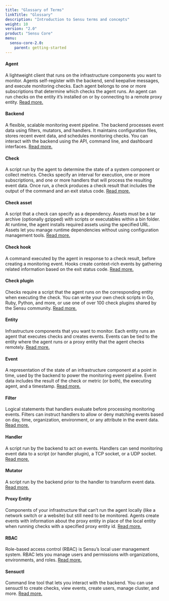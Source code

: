 ```yaml
---
title: "Glossary of Terms"
linkTitle: "Glossary"
description: "Introduction to Sensu terms and concepts"
weight: 10
version: "2.0"
product: "Sensu Core"
menu:
  sensu-core-2.0:
    parent: getting-started
---
```


#### Agent
A lightweight client that runs on the infrastructure components you want to monitor. Agents self-register with the backend, send keepalive messages, and execute monitoring checks. Each agent belongs to one or more subscriptions that determine which checks the agent runs. An agent can run checks on the entity it’s installed on or by connecting to a remote proxy entity. [Read more.][1]

#### Backend
A flexible, scalable monitoring event pipeline. The backend processes event data using filters, mutators, and handlers. It maintains configuration files, stores recent event data, and schedules monitoring checks. You can interact with the backend using the API, command line, and dashboard interfaces. [Read more.][2]

#### Check
A script run by the agent to determine the state of a system component or collect metrics. Checks specify an interval for execution, one or more subscriptions, and one or more handlers that will process the resulting event data. Once run, a check produces a check result that includes the output of the command and an exit status code. [Read more.][3]

#### Check asset
A script that a check can specify as a dependency. Assets must be a tar archive (optionally gzipped) with scripts or executables within a bin folder. At runtime, the agent installs required assets using the specified URL. Assets let you manage runtime dependencies without using configuration management tools. [Read more.][4]

#### Check hook
A command executed by the agent in response to a check result, before creating a monitoring event. Hooks create context-rich events by gathering related information based on the exit status code. [Read more.][5]

#### Check plugin
Checks require a script that the agent runs on the corresponding entity when executing the check. You can write your own check scripts in Go, Ruby, Python, and more, or use one of over 100 check plugins shared by the Sensu community. [Read more.][6]

#### Entity
Infrastructure components that you want to monitor. Each entity runs an agent that executes checks and creates events. Events can be tied to the entity where the agent runs or a proxy entity that the agent checks remotely. [Read more.][7]

#### Event
A representation of the state of an infrastructure component at a point in time, used by the backend to power the monitoring event pipeline. Event data includes the result of the check or metric (or both), the executing agent, and a timestamp. [Read more.][8]

#### Filter
Logical statements that handlers evaluate before processing monitoring events. Filters can instruct handlers to allow or deny matching events based on day, time, organization, environment, or any attribute in the event data. [Read more.][9]

#### Handler
A script run by the backend to act on events. Handlers can send monitoring event data to a script (or handler plugin), a TCP socket, or a UDP socket. [Read more.][10]

#### Mutator
A script run by the backend prior to the handler to transform event data. [Read more.][11]

#### Proxy Entity
Components of your infrastructure that can’t run the agent locally (like a network switch or a website) but still need to be monitored. Agents create events with information about the proxy entity in place of the local entity when running checks with a specified proxy entity id. [Read more.][12]

#### RBAC
Role-based access control (RBAC) is Sensu’s local user management system. RBAC lets you manage users and permissions with organizations, environments, and roles. [Read more.][13]

#### Sensuctl
Command line tool that lets you interact with the backend. You can use sensuctl to create checks, view events, create users, manage cluster, and more. [Read more.][14]

[1]: ../../getting-started/installation-and-configuration/
[2]: ../../getting-started/installation-and-configuration/
[3]: ../../reference/checks
[4]: ../../reference/assets
[5]: ../../reference/hooks
[6]: ../../reference/checks
[7]: ../../reference/entities
[8]: ../../reference/events
[9]: ../../reference/filters
[10]: ../../reference/handlers
[11]: ../../reference/mutators
[12]: ../../reference/entities#proxy-entities
[13]: ../../reference/rbac
[14]: ../../reference/sensuctl
